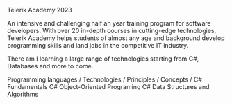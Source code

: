 Telerik Academy 2023

An intensive and challenging half an year training program for software developers. With over 20 in-depth courses in cutting-edge technologies, Telerik Academy helps students of almost any age and background develop programming skills and land jobs in the competitive IT industry.

There am I learning a large range of technologies starting from C#, Databases and more to come.

Programming languages / Technologies / Principles / Concepts /
C# Fundamentals
C# Object-Oriented Programing
C# Data Structures and Algorithms
